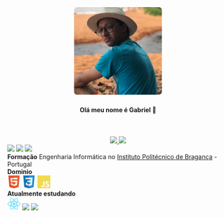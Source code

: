 <div align="center">
      <img src="WhatsApp Image 2021-09-28 at 21.23.41.jpeg" alt="Profile Photo" width="200px" style="border-radius: 10px; border: 3px solid white;"> <br>
      <h4> Olá meu nome é Gabriel 👋</h4>
</div>
<!--
**gabrielol113/gabrielol113** is a ✨ _special_ ✨ repository because its `README.md` (this file) appears on your GitHub profile.
-->
<br><br>
 <div align="center">
  <a href="https://github.com/gabrielol113">
  <img height="180em" src="https://github-readme-stats.vercel.app/api?username=gabrielol113&show_icons=true&theme=dark&include_all_commits=true&count_private=true"/>
  <img height="150em" src="https://github-readme-stats.vercel.app/api/top-langs/?username=gabrielol113&layout=compact&langs_count=7&theme=dark"/>
</div>

<div>
        <a href="https://instagram.com/gabrielol113" target="_blank"><img src="https://img.shields.io/badge/-Instagram-%23E4405F?style=for-the-badge&logo=instagram&logoColor=white" target="_blank"></a>
 	<a href="https://www.twitch.tv/tixolee" target="_blank"><img src="https://img.shields.io/badge/Twitch-9146FF?style=for-the-badge&logo=twitch&logoColor=white" target="_blank"></a>
   <a href="https://www.linkedin.com/in/gabriel-teixeira-3049a3154/" target="_blank"><img src="https://img.shields.io/badge/-LinkedIn-%230077B5?style=for-the-badge&logo=linkedin&logoColor=white" target="_blank"></a> 
    
  </div>
  <strong>Formação</strong>
 Engenharia Informática no <a href="http://portal3.ipb.pt/index.php/pt/ipb">Instituto Politécnico de Bragança</a> - Portugal <br>
  <strong>Dominio</strong>
 <div>
     <img src="https://raw.githubusercontent.com/devicons/devicon/master/icons/html5/html5-original.svg" width=30px height="30px">
     <img src="https://raw.githubusercontent.com/devicons/devicon/master/icons/css3/css3-original.svg" width=30px height="30px">
     <img src="https://raw.githubusercontent.com/devicons/devicon/master/icons/javascript/javascript-plain.svg" width=30px height="30px">
 </div>
  <strong>Atualmente estudando</strong> <br>

  <div> 
     <img src="https://raw.githubusercontent.com/devicons/devicon/master/icons/react/react-original.svg" width=30px;>
     <img src="https://cdn.jsdelivr.net/gh/devicons/devicon/icons/nodejs/nodejs-original.svg" width=30px;>
     <img src="https://cdn.jsdelivr.net/gh/devicons/devicon/icons/php/php-original.svg" width=30px;>      
 </div>

